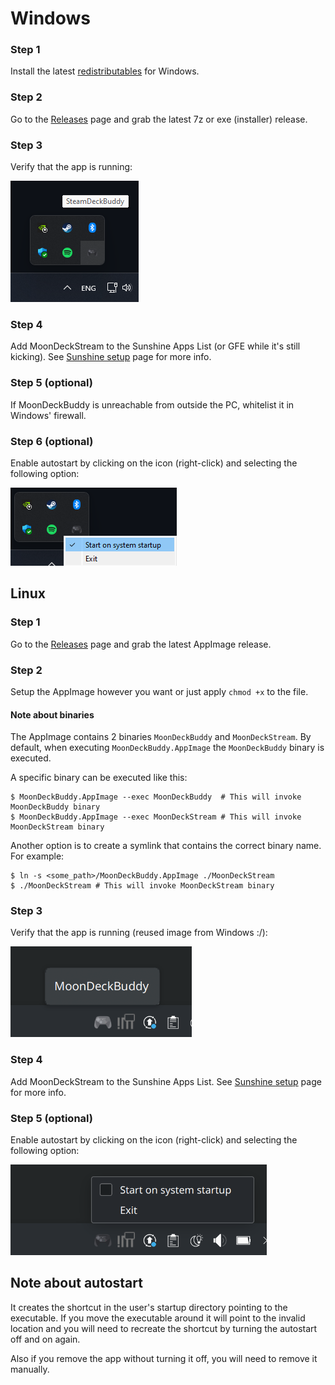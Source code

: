 # Windows

### Step 1

Install the latest [redistributables](https://learn.microsoft.com/en-us/cpp/windows/latest-supported-vc-redist) for Windows.

### Step 2

Go to the [Releases](https://github.com/FrogTheFrog/moondeck-buddy/releases) page and grab the latest 7z or exe (installer) release.

### Step 3

Verify that the app is running:

![tray-icon](../.github/assets/tray-icon-win.png)

### Step 4

Add MoonDeckStream to the Sunshine Apps List (or GFE while it's still kicking).
See [Sunshine setup](./Sunshine-setup) page for more info.

### Step 5 (optional)

If MoonDeckBuddy is unreachable from outside the PC, whitelist it in Windows' firewall.

### Step 6 (optional)

Enable autostart by clicking on the icon (right-click) and selecting the following option:

![startup-option](../.github/assets/startup-option-win.png)

## Linux

### Step 1

Go to the [Releases](https://github.com/FrogTheFrog/moondeck-buddy/releases) page and grab the latest AppImage release.

### Step 2

Setup the AppImage however you want or just apply `chmod +x` to the file.

#### Note about binaries

The AppImage contains 2 binaries `MoonDeckBuddy` and `MoonDeckStream`. By default, when executing `MoonDeckBuddy.AppImage` the `MoonDeckBuddy` binary is executed.

A specific binary can be executed like this:
```
$ MoonDeckBuddy.AppImage --exec MoonDeckBuddy  # This will invoke MoonDeckBuddy binary
$ MoonDeckBuddy.AppImage --exec MoonDeckStream # This will invoke MoonDeckStream binary
```

Another option is to create a symlink that contains the correct binary name. For example:
```
$ ln -s <some_path>/MoonDeckBuddy.AppImage ./MoonDeckStream
$ ./MoonDeckStream # This will invoke MoonDeckStream binary
```

### Step 3

Verify that the app is running (reused image from Windows :/):

![tray-icon](../.github/assets/tray-icon-linux.png)

### Step 4

Add MoonDeckStream to the Sunshine Apps List.
See [Sunshine setup](./Sunshine-setup) page for more info.

### Step 5 (optional)

Enable autostart by clicking on the icon (right-click) and selecting the following option:

![startup-option](../.github/assets/startup-option-linux.png)

## Note about autostart

It creates the shortcut in the user's startup directory pointing to the executable. If you move the executable around it will point to the invalid location and you will need to recreate the shortcut by turning the autostart off and on again.

Also if you remove the app without turning it off, you will need to remove it manually.